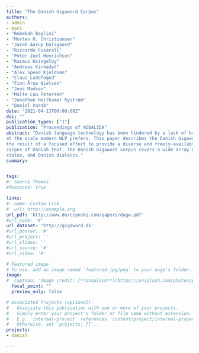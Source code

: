```yaml
---
title: "The Danish Gigaword Corpus"
authors:
- admin
- maci
- "Rebekah Baglini"
- "Morten H. Christiansen"
- "Jacob Aarup Dalsgaard"
- "Riccardo Fusaroli"
- "Peter Juel Henrichsen"
- "Rasmus Hvingelby"
- "Andreas Kirkedal"
- "Alex Speed Kjeldsen"
- "Claus Ladefoged"
- "Finn Årup Nielsen"
- "Jens Madsen"
- "Malte Lau Petersen"
- "Jonathan Hvithamar Rystrøm"
- "Daniel Varab"
date: "2021-04-13T00:00:00Z"
doi: ""
publication_types: ["1"]
publication: "Proceedings of NODALIDA"
abstract: "Danish language technology has been hindered by a lack of broad-coverage corpora
at the scale modern NLP prefers. This paper describes the Danish Gigaword Corpus,
the result of a focused effort to provide a diverse and freely-available one billion word
corpus of Danish text. The Danish Gigaword corpus covers a wide array of time periods, domains, speakers’ socio-economic
status, and Danish dialects."	
summary: 


tags:
#- Source Themes
#featured: true

links:
#- name: Custom Link
#  url: http://example.org
url_pdf: 'http://www.derczynski.com/papers/dagw.pdf'
#url_code: '#'
url_dataset: 'http://gigaword.dk'
#url_poster: '#'
#url_project: ''
#url_slides: ''
#url_source: '#'
#url_video: '#'

# Featured image
# To use, add an image named `featured.jpg/png` to your page's folder. 
image:
#  caption: 'Image credit: [**Unsplash**](https://unsplash.com/photos/pLCdAaMFLTE)'
  focal_point: ""
  preview_only: false

# Associated Projects (optional).
#   Associate this publication with one or more of your projects.
#   Simply enter your project's folder or file name without extension.
#   E.g. `internal-project` references `content/project/internal-project/index.md`.
#   Otherwise, set `projects: []`.
projects: 
- danish

---
```

